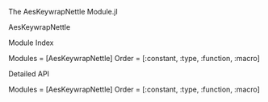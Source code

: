 The AesKeywrapNettle Module.jl

AesKeywrapNettle

Module Index

Modules = [AesKeywrapNettle]
Order   = [:constant, :type, :function, :macro]

Detailed API

Modules = [AesKeywrapNettle]
Order   = [:constant, :type, :function, :macro]
